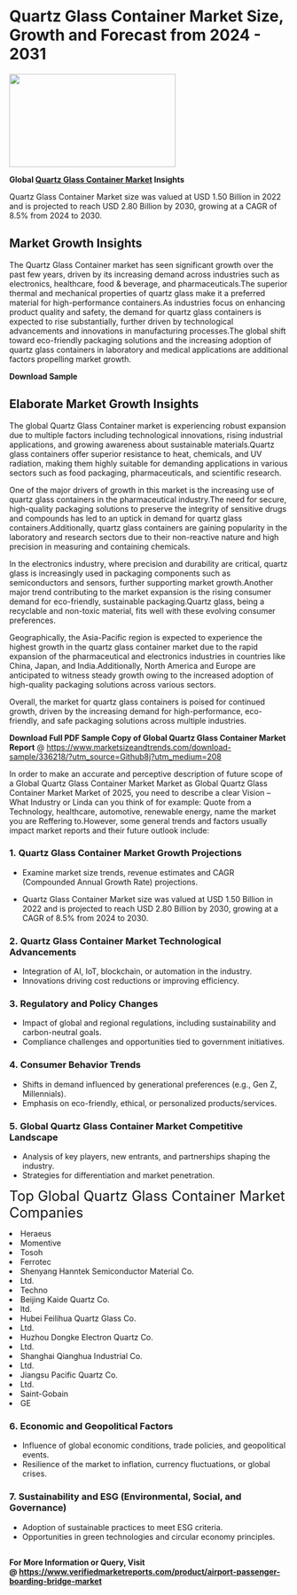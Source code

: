 <H1>Quartz Glass Container Market Size, Growth and Forecast from 2024 - 2031</H1><img class="aligncenter size-medium wp-image-584254" src="https://thirdeyenews.in/wp-content/uploads/2024/09/Global-Market-Research-300x168.jpeg" alt="" width="300" height="168" /><p><strong>Global&nbsp;<a href="https://www.marketsizeandtrends.com/download-sample/336218/?utm_source=Github8j?utm_medium=208">Quartz Glass Container Market</a> Insights</strong></p><p>Quartz Glass Container Market size was valued at USD 1.50 Billion in 2022 and is projected to reach USD 2.80 Billion by 2030, growing at a CAGR of 8.5% from 2024 to 2030.</p><p><h2>Market Growth Insights</h2> <p>The Quartz Glass Container market has seen significant growth over the past few years, driven by its increasing demand across industries such as electronics, healthcare, food & beverage, and pharmaceuticals.The superior thermal and mechanical properties of quartz glass make it a preferred material for high-performance containers.As industries focus on enhancing product quality and safety, the demand for quartz glass containers is expected to rise substantially, further driven by technological advancements and innovations in manufacturing processes.The global shift toward eco-friendly packaging solutions and the increasing adoption of quartz glass containers in laboratory and medical applications are additional factors propelling market growth.</p> <p><strong>Download Sample</strong></p> <h2>Elaborate Market Growth Insights</h2> <p>The global Quartz Glass Container market is experiencing robust expansion due to multiple factors including technological innovations, rising industrial applications, and growing awareness about sustainable materials.Quartz glass containers offer superior resistance to heat, chemicals, and UV radiation, making them highly suitable for demanding applications in various sectors such as food packaging, pharmaceuticals, and scientific research.</p> <p>One of the major drivers of growth in this market is the increasing use of quartz glass containers in the pharmaceutical industry.The need for secure, high-quality packaging solutions to preserve the integrity of sensitive drugs and compounds has led to an uptick in demand for quartz glass containers.Additionally, quartz glass containers are gaining popularity in the laboratory and research sectors due to their non-reactive nature and high precision in measuring and containing chemicals.</p> <p>In the electronics industry, where precision and durability are critical, quartz glass is increasingly used in packaging components such as semiconductors and sensors, further supporting market growth.Another major trend contributing to the market expansion is the rising consumer demand for eco-friendly, sustainable packaging.Quartz glass, being a recyclable and non-toxic material, fits well with these evolving consumer preferences.</p> <p>Geographically, the Asia-Pacific region is expected to experience the highest growth in the quartz glass container market due to the rapid expansion of the pharmaceutical and electronics industries in countries like China, Japan, and India.Additionally, North America and Europe are anticipated to witness steady growth owing to the increased adoption of high-quality packaging solutions across various sectors.</p> <p>Overall, the market for quartz glass containers is poised for continued growth, driven by the increasing demand for high-performance, eco-friendly, and safe packaging solutions across multiple industries.</p> <p><span class=""><strong>Download Full PDF Sample Copy of Global Quartz Glass Container Market Report</strong> @ <a href="https://www.marketsizeandtrends.com/download-sample/336218/?utm_source=Github8j?utm_medium=208" target="_blank">https://www.marketsizeandtrends.com/download-sample/336218/?utm_source=Github8j?utm_medium=208</a></span></p><p>In order to make an accurate and perceptive description of future scope of a Global&nbsp;Quartz Glass Container Market Market as Global&nbsp;Quartz Glass Container Market Market of 2025, you need to describe a clear Vision &ndash; What Industry or Linda can you think of for example: Quote from a Technology, healthcare, automotive, renewable energy, name the market you are Reffering to.However, some general trends and factors usually impact market reports and their future outlook include:</p><h3>1.&nbsp;<strong>Quartz Glass Container Market Growth Projections</strong></h3><ul><li>Examine market size trends, revenue estimates and CAGR (Compounded Annual Growth Rate) projections.</li><li><p>Quartz Glass Container Market size was valued at USD 1.50 Billion in 2022 and is projected to reach USD 2.80 Billion by 2030, growing at a CAGR of 8.5% from 2024 to 2030.</p></li></ul><h3>2.&nbsp;<strong>Quartz Glass Container Market Technological Advancements</strong></h3><ul><li>Integration of AI, IoT, blockchain, or automation in the industry.</li><li>Innovations driving cost reductions or improving efficiency.</li></ul><h3>3.&nbsp;<strong>Regulatory and Policy Changes</strong></h3><ul><li>Impact of global and regional regulations, including sustainability and carbon-neutral goals.</li><li>Compliance challenges and opportunities tied to government initiatives.</li></ul><h3>4.&nbsp;<strong>Consumer Behavior Trends</strong></h3><ul><li>Shifts in demand influenced by generational preferences (e.g., Gen Z, Millennials).</li><li>Emphasis on eco-friendly, ethical, or personalized products/services.</li></ul><h3>5.&nbsp;<strong>Global Quartz Glass Container Market Competitive Landscape</strong></h3><ul><li>Analysis of key players, new entrants, and partnerships shaping the industry.</li><li>Strategies for differentiation and market penetration.</li></ul><p data-pm-slice="1 1 []"><span style="color: inherit; font-family: inherit; font-size: 25px;">Top Global Quartz Glass Container Market Companies</span></p><div class="" data-test-id=""><p><li>Heraeus</li><li> Momentive</li><li> Tosoh</li><li> Ferrotec</li><li> Shenyang Hanntek Semiconductor Material Co.</li><li> Ltd.</li><li> Techno</li><li> Beijing Kaide Quartz Co.</li><li>ltd.</li><li> Hubei Feilihua Quartz Glass Co.</li><li>Ltd.</li><li> Huzhou Dongke Electron Quartz Co.</li><li>Ltd.</li><li> Shanghai Qianghua Industrial Co.</li><li>Ltd.</li><li> Jiangsu Pacific Quartz Co.</li><li>Ltd.</li><li> Saint-Gobain</li><li> GE</li></p></div><h3>6.&nbsp;<strong>Economic and Geopolitical Factors</strong></h3><ul><li>Influence of global economic conditions, trade policies, and geopolitical events.</li><li>Resilience of the market to inflation, currency fluctuations, or global crises.</li></ul><h3>7.&nbsp;<strong>Sustainability and ESG (Environmental, Social, and Governance)</strong></h3><ul><li>Adoption of sustainable practices to meet ESG criteria.</li><li>Opportunities in green technologies and circular economy principles.</li></ul><h2><strong style="font-size: 14px;">For More Information or Query, Visit @&nbsp;</strong><a style="background-color: #ffffff; font-size: 14px;" href="https://www.marketsizeandtrends.com/report/quartz-glass-container-market/" target="_blank">https://www.verifiedmarketreports.com/product/airport-passenger-boarding-bridge-market</a></h2>